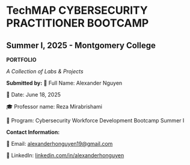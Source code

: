 # TechMAP CYBERSECURITY PRACTITIONER BOOTCAMP

## Summer I, 2025 - Montgomery College

**PORTFOLIO**

*A Collection of Labs & Projects*

**Submitted by:**
🧑 Full Name: Alexander Nguyen

📅 Date: June 18, 2025

🎓 Professor name: Reza Mirabrishami

🏫 Program: Cybersecurity Workforce Development Bootcamp Summer I

**Contact Information:**

📧 Email: alexanderhonguyen19@gmail.com

🔗 LinkedIn: [linkedin.com/in/alexanderhonguyen](https://www.linkedin.com/in/alexanderhonguyen/)

